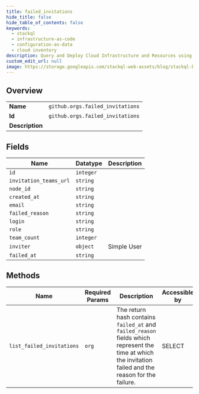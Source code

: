 ```yaml
---
title: failed_invitations
hide_title: false
hide_table_of_contents: false
keywords:
  - stackql
  - infrastructure-as-code
  - configuration-as-data
  - cloud inventory
description: Query and Deploy Cloud Infrastructure and Resources using SQL
custom_edit_url: null
image: https://storage.googleapis.com/stackql-web-assets/blog/stackql-blog-post-featured-image.png
---
```

  
    

## Overview
<table><tbody>
<tr><td><b>Name</b></td><td><code>github.orgs.failed_invitations</code></td></tr>
<tr><td><b>Id</b></td><td><code>github.orgs.failed_invitations</code></td></tr>
<tr><td><b>Description</b></td><td></td></tr>
</tbody></table>

## Fields
| Name | Datatype | Description |
| ---- | -------- | ----------- |
| `id` | `integer` |  |
| `invitation_teams_url` | `string` |  |
| `node_id` | `string` |  |
| `created_at` | `string` |  |
| `email` | `string` |  |
| `failed_reason` | `string` |  |
| `login` | `string` |  |
| `role` | `string` |  |
| `team_count` | `integer` |  |
| `inviter` | `object` | Simple User |
| `failed_at` | `string` |  |
## Methods
| Name | Required Params | Description | Accessible by |
| ---- | --------------- | ----------- | ------------- |
| `list_failed_invitations` | `org` | The return hash contains `failed_at` and `failed_reason` fields which represent the time at which the invitation failed and the reason for the failure. | SELECT |
